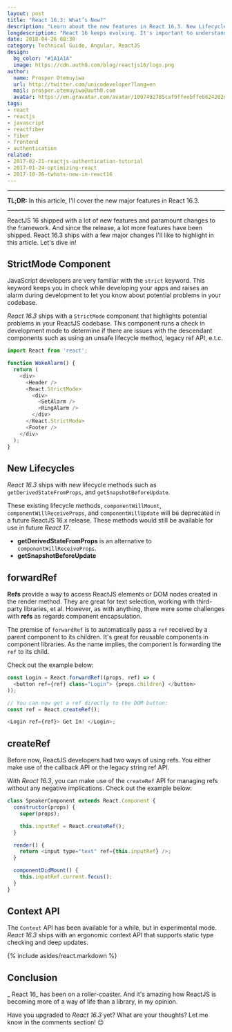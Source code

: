 ```yaml
---
layout: post
title: "React 16.3: What’s New?"
description: "Learn about the new features in React 16.3. New Lifecycles, Context, Strict Mode, createRef and forward Ref"
longdescription: "React 16 keeps evolving. It's important to understand these changes to enable you build ergonomic applications with React. Learn what's new in React 16!"
date: 2018-04-26 08:30
category: Technical Guide, Angular, ReactJS
design:
  bg_color: "#1A1A1A"
  image: https://cdn.auth0.com/blog/reactjs16/logo.png
author:
  name: Prosper Otemuyiwa
  url: http://twitter.com/unicodeveloper?lang=en
  mail: prosper.otemuyiwa@auth0.com
  avatar: https://en.gravatar.com/avatar/1097492785caf9ffeebffeb624202d8f?s=200
tags:
- react
- reactjs
- javascript
- reactfiber
- fiber
- frontend
- authentication
related:
- 2017-02-21-reactjs-authentication-tutorial
- 2017-01-24-optimizing-react
- 2017-10-26-twhats-new-in-react16
---
```


---

**TL;DR:** In this article, I'll cover the new  major features in React 16.3.

---

ReactJS 16 shipped with a lot of new features and paramount changes to the framework. And since the release, a lot more features have been shipped. React 16.3 ships with a few major changes I'll like to highlight in this article. Let's dive in!


## StrictMode Component

JavaScript developers are very familiar with the `strict` keyword. This keyword keeps you in check while developing your apps and raises an alarm during development to let you know about potential problems in your codebase.

_React 16.3_ ships with a `StrictMode` component that highlights potential problems in your ReactJS codebase. This component runs a check in development mode to determine if there are issues with the descendant components such as using an unsafe lifecycle method, legacy ref API, e.t.c.

```js
import React from 'react';

function WokeAlarm() {
  return (
    <div>
      <Header />
      <React.StrictMode>
        <div>
          <SetAlarm />
          <RingAlarm />
        </div>
      </React.StrictMode>
      <Footer />
    </div>
  );
}
```

## New Lifecycles

_React 16.3_ ships with new lifecycle methods such as `getDerivedStateFromProps`, and `getSnapshotBeforeUpdate`. 

These existing lifecycle methods, `componentWillMount`, `componentWillReceiveProps`, and `componentWillUpdate` will be deprecated in a future ReactJS 16.x release. These methods would still be available for use in future _React 17_.

* **getDerivedStateFromProps** is an alternative to `componentWillReceiveProps`.
* **getSnapshotBeforeUpdate**


## forwardRef

**Refs** provide a way to access ReactJS elements or DOM nodes created in the render method. They are great for text selection, working with third-party libraries, et al. However, as with anything, there were some challenges with **refs** as regards component encapsulation.

The premise of `forwardRef` is to automatically pass a `ref` received by a parent component to its children. It's great for reusable components in component libraries. As the name implies, the component is forwarding the `ref` to its child.

Check out the example below:

```js
const Login = React.forwardRef((props, ref) => (
  <button ref={ref} class="Login"> {props.children} </button>
));

// You can now get a ref directly to the DOM button:
const ref = React.createRef();

<Login ref={ref}> Get In! </Login>;
```

## createRef

Before now, ReactJS developers had two ways of using refs. You either make use of the callback API or the legacy string ref API.

With _React 16.3_, you can make use of the `createRef` API for managing refs without any negative implications. Check out the example below:

```js
class SpeakerComponent extends React.Component {
  constructor(props) {
    super(props);

    this.inputRef = React.createRef();
  }

  render() {
    return <input type="text" ref={this.inputRef} />;
  }

  componentDidMount() {
    this.inputRef.current.focus();
  }
}
```

## Context API

The `Context` API has been available for a while, but in experimental mode. _React 16.3_ ships with an ergonomic context API that supports static type checking and deep updates.


{% include asides/react.markdown %}

## Conclusion

_ React 16_ has been on a roller-coaster. And it's amazing how ReactJS is becoming more of a way of life than a library, in my opinion.

Have you upgraded to _React 16.3_ yet? What are your thoughts? Let me know in the comments section! 😊
